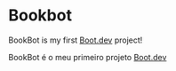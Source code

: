 # Bookbot

BookBot is my first [Boot.dev](https://www.boot.dev) project!

BookBot é o meu primeiro projeto [Boot.dev](https://www.boot.dev)
